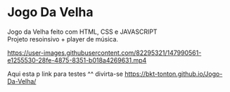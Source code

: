 # Jogo Da Velha
Jogo da Velha feito com HTML, CSS e JAVASCRIPT
<br>
Projeto resoinsivo + player de música.


https://user-images.githubusercontent.com/82295321/147990561-e1255530-28fe-4875-8351-b018a4269631.mp4

Aqui esta p link para testes ^^ divirta-se https://bkt-tonton.github.io/Jogo-Da-Velha/






